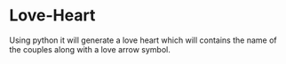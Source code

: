 # Love-Heart
Using python it will generate a love heart which will contains the name of the couples along with a love arrow symbol.

